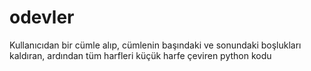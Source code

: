 # odevler
Kullanıcıdan bir cümle alıp, cümlenin başındaki ve sonundaki boşlukları kaldıran, ardından tüm harfleri küçük harfe çeviren python kodu
